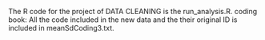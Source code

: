 The R code for the project of DATA CLEANING is the run_analysis.R.
coding book: All the code included in the new data and the their original ID is included in meanSdCoding3.txt.
